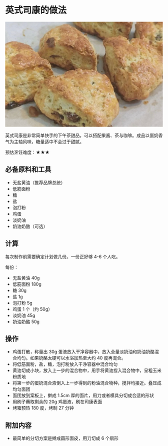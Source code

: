 # 英式司康的做法

![示例菜成品](./英式司康.png)

英式司康是非常简单快手的下午茶甜品，可以搭配果酱、茶与咖啡。成品以蛋奶香气为主轴风味，糖量适中不会过于甜腻。

预估烹饪难度：★★★

## 必备原料和工具

- 无盐黄油（推荐品牌总统）
- 低筋面粉
- 糖
- 盐
- 泡打粉
- 鸡蛋
- 淡奶油
- 奶油奶酪（可选）

## 计算

每次制作前需要确定计划做几份。一份正好够 4-6 个人吃。

每份：

- 无盐黄油 40g
- 低筋面粉 180g
- 糖 30g
- 盐 1g
- 泡打粉 5g
- 鸡蛋 1 个（约 50g）
- 淡奶油 45g
- 奶油奶酪 50g

## 操作

- 鸡蛋打散，称量出 30g 蛋液放入干净容器中，放入全量淡奶油和奶油奶酪混合均匀。如果奶酪太硬可以水浴加热至大约 40 度再混合。
- 将低筋面粉，盐，糖，泡打粉放入干净容器中混合均匀
- 黄油切成小块，放入上一步的混合物中，用手将黄油捏入混合物中，呈粗玉米粉质地
- 将第一步的蛋奶混合液倒入上一步得到的粉油混合物种，搅拌均接近。叠压成均匀面团
- 面团放到案板上，擀成 1.5cm 厚的面片，用刀或者模具分切成合适的形状
- 用刷子蘸取剩余的 20g 鸡蛋液，刷在司康表面
- 烤箱预热 180 度，烤制 27 分钟

## 附加内容

- 最简单的分切方案是擀成圆形面皮，用刀切成 6 个扇形


